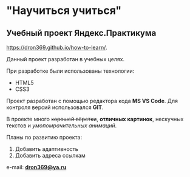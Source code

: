 # "Научиться учиться"
## Учебный проект Яндекс.Практикума

https://dron369.github.io/how-to-learn/. 

Данный проект разработан в учебных целях.

При разработке были использованы технологии:
* HTML5
* CSS3

Проект разработан с помощью редактора кода **MS VS Code**.
Для контроля версий использовался **GIT**.

В проекте много ~~хорошей вёрстки~~, **отличных картинок**, нескучных текстов и _умопомрачительных анимаций_.

Планы по развитию проекта:
1. Добавить адаптивность
2. Добавить адреса ссылкам

e-mail: **dron369@ya.ru**
